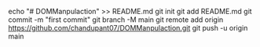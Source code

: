 echo "# DOMManpulaction" >> README.md
git init
git add README.md
git commit -m "first commit"
git branch -M main
git remote add origin https://github.com/chandupant07/DOMManpulaction.git
git push -u origin main

